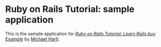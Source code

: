 # Ruby on Rails Tutorial: sample application

This is the sample application for [*Ruby on Rails Tutorial: Learn Rails buy Example*](http://railstutorial.org/) by [Michael Hartl](http://mihcaelhartl.com).
